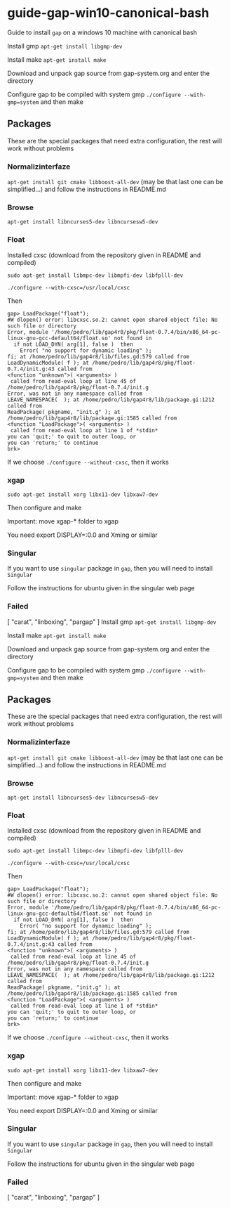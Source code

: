 # guide-gap-win10-canonical-bash
Guide to install `gap` on a windows 10 machine with canonical bash


Install gmp `apt-get install libgmp-dev`

Install make `apt-get install make`

Download and unpack gap source from gap-system.org and enter the directory

Configure gap to be compiled with system gmp `./configure --with-gmp=system` and then make

## Packages

These are the special packages that need extra configuration, the rest will work without problems

### Normalizinterfaze

`apt-get install git cmake libboost-all-dev` (may be that last one can be simplified...) and follow the instructions in README.md

### Browse

`apt-get install libncurses5-dev libncursesw5-dev`

### Float

Installed cxsc (download from the repository given in README and compiled)

```
sudo apt-get install libmpc-dev libmpfi-dev libfplll-dev

./configure --with-cxsc=/usr/local/cxsc
```

Then

```
gap> LoadPackage("float");
#W dlopen() error: libcxsc.so.2: cannot open shared object file: No such file or directory
Error, module '/home/pedro/lib/gap4r8/pkg/float-0.7.4/bin/x86_64-pc-linux-gnu-gcc-default64/float.so' not found in
  if not LOAD_DYN( arg[1], false )  then
    Error( "no support for dynamic loading" );
fi; at /home/pedro/lib/gap4r8/lib/files.gd:579 called from
LoadDynamicModule( f ); at /home/pedro/lib/gap4r8/pkg/float-0.7.4/init.g:43 called from
<function "unknown">( <arguments> )
 called from read-eval loop at line 45 of /home/pedro/lib/gap4r8/pkg/float-0.7.4/init.g
Error, was not in any namespace called from
LEAVE_NAMESPACE(  ); at /home/pedro/lib/gap4r8/lib/package.gi:1212 called from
ReadPackage( pkgname, "init.g" ); at /home/pedro/lib/gap4r8/lib/package.gi:1585 called from
<function "LoadPackage">( <arguments> )
 called from read-eval loop at line 1 of *stdin*
you can 'quit;' to quit to outer loop, or
you can 'return;' to continue
brk>
```

If we choose `./configure --without-cxsc`, then it works

### xgap

`sudo apt-get install xorg libx11-dev libxaw7-dev`

Then configure and make

Important: move xgap-* folder to xgap

You need export DISPLAY=:0.0 and Xming or similar

### Singular

If you want to use `singular` package in `gap`, then you will need to install `Singular`

Follow the instructions for ubuntu given in the singular web page


### Failed

[ "carat", "linboxing", "pargap" ]
Install gmp `apt-get install libgmp-dev`

Install make `apt-get install make`

Download and unpack gap source from gap-system.org and enter the directory

Configure gap to be compiled with system gmp `./configure --with-gmp=system` and then make

## Packages

These are the special packages that need extra configuration, the rest will work without problems

### Normalizinterfaze

`apt-get install git cmake libboost-all-dev` (may be that last one can be simplified...) and follow the instructions in README.md

### Browse

`apt-get install libncurses5-dev libncursesw5-dev`

### Float

Installed cxsc (download from the repository given in README and compiled)

```
sudo apt-get install libmpc-dev libmpfi-dev libfplll-dev

./configure --with-cxsc=/usr/local/cxsc
```

Then

```
gap> LoadPackage("float");
#W dlopen() error: libcxsc.so.2: cannot open shared object file: No such file or directory
Error, module '/home/pedro/lib/gap4r8/pkg/float-0.7.4/bin/x86_64-pc-linux-gnu-gcc-default64/float.so' not found in
  if not LOAD_DYN( arg[1], false )  then
    Error( "no support for dynamic loading" );
fi; at /home/pedro/lib/gap4r8/lib/files.gd:579 called from
LoadDynamicModule( f ); at /home/pedro/lib/gap4r8/pkg/float-0.7.4/init.g:43 called from
<function "unknown">( <arguments> )
 called from read-eval loop at line 45 of /home/pedro/lib/gap4r8/pkg/float-0.7.4/init.g
Error, was not in any namespace called from
LEAVE_NAMESPACE(  ); at /home/pedro/lib/gap4r8/lib/package.gi:1212 called from
ReadPackage( pkgname, "init.g" ); at /home/pedro/lib/gap4r8/lib/package.gi:1585 called from
<function "LoadPackage">( <arguments> )
 called from read-eval loop at line 1 of *stdin*
you can 'quit;' to quit to outer loop, or
you can 'return;' to continue
brk>
```

If we choose `./configure --without-cxsc`, then it works

### xgap

`sudo apt-get install xorg libx11-dev libxaw7-dev`

Then configure and make

Important: move xgap-* folder to xgap

You need export DISPLAY=:0.0 and Xming or similar

### Singular

If you want to use `singular` package in `gap`, then you will need to install `Singular`

Follow the instructions for ubuntu given in the singular web page


### Failed

[ "carat", "linboxing", "pargap" ]
